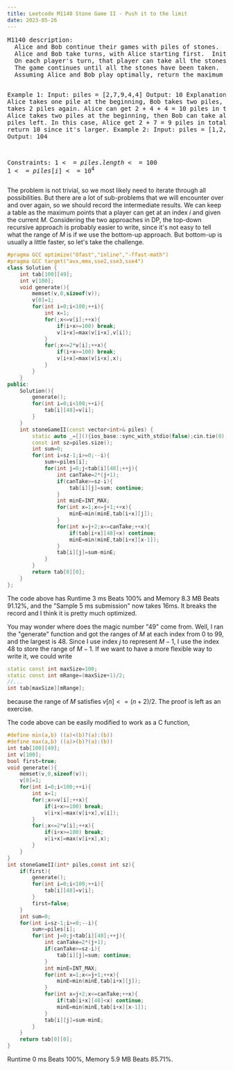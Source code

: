 ```yaml
---
title: Leetcode M1140 Stone Game II - Push it to the limit
date: 2023-05-26
---
```

<script src="/Yi-blog/js/scripts.js"></script>
<link rel="stylesheet" href="/Yi-blog/css/styles.css">
<pre>
M1140 description:
  Alice and Bob continue their games with piles of stones.  There are a number of piles arranged in a row, and each pile has a positive integer number of stones piles[i].  The objective of the game is to end with the most stones. 
  Alice and Bob take turns, with Alice starting first.  Initially, M = 1.
  On each player's turn, that player can take all the stones in the first X remaining piles, where 1 <= X <= 2M.  Then, we set M = max(M, X).
  The game continues until all the stones have been taken.
  Assuming Alice and Bob play optimally, return the maximum number of stones Alice can get.

Example 1:
  Input: piles = [2,7,9,4,4]
  Output: 10
  Explanation:  If Alice takes one pile at the beginning, Bob takes two piles, then Alice takes 2 piles again. Alice can get 2 + 4 + 4 = 10 piles in total. If Alice takes two piles at the beginning, then Bob can take all three piles left. In this case, Alice get 2 + 7 = 9 piles in total. So we return 10 since it's larger. 
Example 2:
  Input: piles = [1,2,3,4,5,100]
  Output: 104

Constraints:
  $1 <= piles.length <= 100$
  $1 <= piles[i] <= 10^4$
</pre>

The problem is not trivial, so we most likely need to iterate through all possibilities. But there are a lot of sub-problems that we will encounter over and over again, so we should record the intermediate results. We can keep a table as the maximum points that a player can get at an index $i$ and given the current $M$. Considering the two approaches in DP, the top-down recursive approach is probably easier to write, since it's not easy to tell what the range of $M$ is if we use the bottom-up approach. But bottom-up is usually a little faster, so let's take the challenge. 

```cpp
#pragma GCC optimize("Ofast","inline","-ffast-math")
#pragma GCC target("avx,mmx,sse2,sse3,sse4")
class Solution {
    int tab[100][49];
    int v[100];
    void generate(){
        memset(v,0,sizeof(v));
        v[0]=1;
        for(int i=0;i<100;++i){
            int x=1;
            for(;x<=v[i];++x){
                if(i+x>=100) break;
                v[i+x]=max(v[i+x],v[i]);
            }
            for(;x<=2*v[i];++x){
                if(i+x>=100) break;
                v[i+x]=max(v[i+x],x);
            }
        }
    }
public:
    Solution(){
        generate();
        for(int i=0;i<100;++i){
            tab[i][48]=v[i];
        }
    }
    int stoneGameII(const vector<int>& piles) {
        static auto _=[](){ios_base::sync_with_stdio(false);cin.tie(0);cout.tie(0);return 0;}();
        const int sz=piles.size();
        int sum=0;
        for(int i=sz-1;i>=0;--i){
            sum+=piles[i];
            for(int j=0;j<tab[i][48];++j){
                int canTake=2*(j+1);
                if(canTake>=sz-i){
                    tab[i][j]=sum; continue;
                }
                int minE=INT_MAX;
                for(int x=1;x<=j+1;++x){
                    minE=min(minE,tab[i+x][j]);
                }
                for(int x=j+2;x<=canTake;++x){
                    if(tab[i+x][48]<x) continue;
                    minE=min(minE,tab[i+x][x-1]);
                }
                tab[i][j]=sum-minE;
            }
        }
        return tab[0][0];
    }
};
```
The code above has Runtime 3 ms Beats 100% and Memory 8.3 MB Beats 91.12%, and the "Sample 5 ms submission" now takes 16ms. It breaks the record and I think it is pretty much optimized.

You may wonder where does the magic number "49" come from. Well, I ran the "generate" function and got the ranges of $M$ at each index from 0 to 99, and the largest is 48. Since I use index $j$ to represent $M-1$, I use the index 48 to store the range of $M-1$. If we want to have a more flexible way to write it, we could write
```cpp
static const int maxSize=100;
static const int mRange=(maxSize+1)/2;
//...
int tab[maxSize][mRange];
```
because the range of $M$ satisfies $v[n]<=(n+2)/2$. The proof is left as an exercise.

The code above can be easily modified to work as a C function,
```c
#define min(a,b) ((a)<(b)?(a):(b))
#define max(a,b) ((a)>(b)?(a):(b))
int tab[100][49];
int v[100];
bool first=true;
void generate(){
    memset(v,0,sizeof(v));
    v[0]=1;
    for(int i=0;i<100;++i){
        int x=1;
        for(;x<=v[i];++x){
            if(i+x>=100) break;
            v[i+x]=max(v[i+x],v[i]);
        }
        for(;x<=2*v[i];++x){
            if(i+x>=100) break;
            v[i+x]=max(v[i+x],x);
        }
    }
}
int stoneGameII(int* piles,const int sz){
    if(first){
        generate();
        for(int i=0;i<100;++i){
            tab[i][48]=v[i];
        }
        first=false;
    }
    int sum=0;
    for(int i=sz-1;i>=0;--i){
        sum+=piles[i];
        for(int j=0;j<tab[i][48];++j){
            int canTake=2*(j+1);
            if(canTake>=sz-i){
                tab[i][j]=sum; continue;
            }
            int minE=INT_MAX;
            for(int x=1;x<=j+1;++x){
                minE=min(minE,tab[i+x][j]);
            }
            for(int x=j+2;x<=canTake;++x){
                if(tab[i+x][48]<x) continue;
                minE=min(minE,tab[i+x][x-1]);
            }
            tab[i][j]=sum-minE;
        }
    }
    return tab[0][0];
}
```
Runtime 0 ms Beats 100%, Memory 5.9 MB Beats 85.71%.
